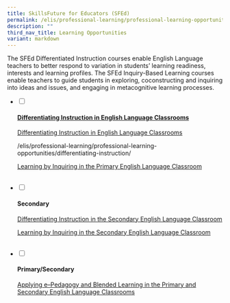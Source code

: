 ```yaml
---
title: SkillsFuture for Educators (SFEd)
permalink: /elis/professional-learning/professional-learning-opportunities/skillsfuture-for-educators-sfed/
description: ""
third_nav_title: Learning Opportunities
variant: markdown
---
```

The SFEd Differentiated Instruction courses enable English Language teachers to better respond to variation in students’ learning readiness, interests and learning profiles. The SFEd Inquiry-Based Learning courses enable teachers to guide students in exploring, coconstructing and inquiring into ideas and issues, and engaging in metacognitive learning processes.

<a href="/elis/professional-learning/professional-learning-opportunities/differentiating-instruction/">

</a><ul class="jekyllcodex_accordion"><a href="/elis/professional-learning/professional-learning-opportunities/differentiating-instruction/">
  </a><li><a href="/elis/professional-learning/professional-learning-opportunities/differentiating-instruction/">
    <input type="checkbox" id="accordion1">
    <label for="accordion1"><h4>Differentiating Instruction in English Language Classrooms</h4></label>
    </a><div><a href="/elis/professional-learning/professional-learning-opportunities/differentiating-instruction/"></a><p><a href="/elis/professional-learning/professional-learning-opportunities/differentiating-instruction/"></a><a href="/elis/professional-learning/professional-learning-opportunities/differentiating-instruction/">Differentiating Instruction in English Language Classrooms</a></p> /elis/professional-learning/professional-learning-opportunities/differentiating-instruction/
			<p><a href="/elis/professional-learning/professional-learning-opportunities/primary/learning-by-inquiring/">Learning by Inquiring in the Primary English Language Classroom </a></p>
    </div>
	</li>  
	<li>
    <input type="checkbox" id="accordion2">
    <label for="accordion2"><h4>Secondary</h4></label>
    <div>
      <p><a href="/elis/professional-learning/professional-learning-opportunities/secondary/differentiate-instruction/">Differentiating Instruction in the Secondary English Language Classroom</a></p>
		<p><a href="/elis/professional-learning/professional-learning-opportunities/secondary/learning-by-inquiring/">Learning by Inquiring in the Secondary English Language Classroom</a></p>
    </div>
	</li>  
	<li>
    <input type="checkbox" id="accordion3">
    <label for="accordion3"><h4>Primary/Secondary</h4></label>
    <div>
      <p><a href="/elis/professional-learning/professional-learning-opportunities/primary-secondary/applying-epedagogy">Applying e–Pedagogy and Blended Learning in the Primary and Secondary English Language Classrooms</a></p>
    </div>
	</li>  
</ul>